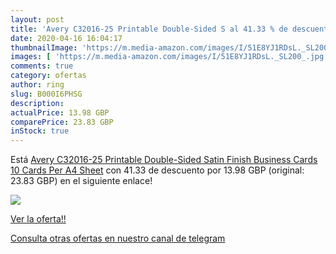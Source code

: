 ```yaml
---
layout: post
title: 'Avery C32016-25 Printable Double-Sided S al 41.33 % de descuento'
date: 2020-04-16 16:04:17
thumbnailImage: 'https://m.media-amazon.com/images/I/51E8YJ1RDsL._SL200_.jpg'
images: [ 'https://m.media-amazon.com/images/I/51E8YJ1RDsL._SL200_.jpg' ]
comments: true
category: ofertas
author: ring
slug: B000I6PHSG
description:
actualPrice: 13.98 GBP
comparePrice: 23.83 GBP
inStock: true
---
```


Está [Avery C32016-25 Printable Double-Sided Satin Finish Business Cards  10 Cards Per A4 Sheet](https://www.amazon.com/dp/B000I6PHSG/?tag=redken08-20) con 41.33 de descuento por 13.98 GBP (original: 23.83 GBP) en el siguiente enlace!

[![](https://m.media-amazon.com/images/I/51E8YJ1RDsL._SL200_.jpg)](https://www.amazon.com/dp/B000I6PHSG/?tag=redken08-20)

[Ver la oferta!!](https://www.amazon.com/dp/B000I6PHSG/?tag=redken08-20)

[Consulta otras ofertas en nuestro canal de telegram](https://t.me/s/ofertas25)

